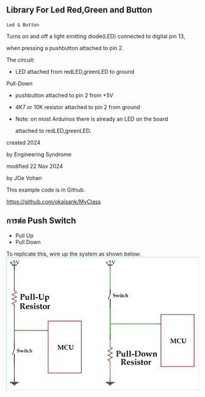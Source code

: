 ## Library For Led Red,Green and Button

    Led & Button

  Turns on and off a light emitting diode(LED) connected to digital pin 13,
  
  when pressing a pushbutton attached to pin 2.

  The circuit:
  - LED attached from redLED,greenLED to ground

  Pull-Down
  - pushbutton attached to pin 2 from +5V
    
  - 4K7 or 10K resistor attached to pin 2 from ground

  - Note: on most Arduinos there is already an LED on the board
    
    attached to redLED,greenLED.

  created 2024
  
  by Engineering Syndrome
  
  modified 22 Nov 2024
  
  by JOe Vohan

  This example code is in Github.

  https://github.com/okaisank/MyClass



## การต่อ Push Switch 
 - Pull Up
 - Pull Down

To replicate this, wire up the system as shown below:
![system_diagram](https://github.com/okaisank/MyClass/blob/8aac796b07d319f0b17f061d362e680e46e08217/Pull-up-and-Pull-down-Resistor.png)
